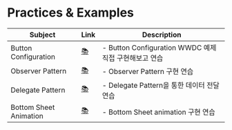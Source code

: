 # Practices & Examples 
|  Subject                     | Link                                                         | Description                                                  |
| ------------------------ | ------------------------------------------------------------ | ------------------------------------------------------------ |
| Button Configuration | [📚](https://github.com/ffalswo2/BasicExample/tree/main/ButtonConfigEx) | - Button Configuration WWDC 예제 직접 구현해보고 연습<br /> |
| Observer Pattern | [📚](https://github.com/ffalswo2/BasicExample/tree/main/ObserverPattern.playground) | - Observer Pattern 구현 연습<br /> |
| Delegate Pattern | [📚](https://github.com/ffalswo2/BasicExample/tree/main/PreSeminar-2/PreSeminar-2/Delegate) | - Delegate Pattern을 통한 데이터 전달 연습 <br /> |
| Bottom Sheet Animation | [📚](https://github.com/ffalswo2/BasicExample/tree/main/PreSeminar-2/PreSeminar-2/BottomSheet) | - Bottom Sheet animation 구현 연습 <br /> |
